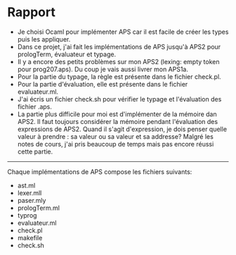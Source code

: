 # Rapport

- Je choisi Ocaml pour implémenter APS car il est facile de créer les types puis les appliquer.
- Dans ce projet, j'ai fait les implémentations de APS jusqu'à APS2 pour prologTerm, évaluateur et typage.
- Il y a encore des petits problèmes sur mon APS2 (lexing: empty token pour prog207.aps). Du coup je vais aussi livrer mon APS1a.
- Pour la partie du typage, la règle est présente dans le fichier check.pl.
- Pour la partie d'évaluation, elle est présente dans le fichier evaluateur.ml.
- J'ai écris un fichier check.sh pour vérifier le typage et l'évaluation des fichier .aps.
- La partie plus difficile pour moi est d'implémenter de la mémoire dan APS2. Il faut toujours considérer la mémoire pendant l'évaluation des expressions de APS2. Quand il s'agit d'expression, je dois penser quelle valeur à prendre : sa valeur ou sa valeur et sa addresse? Malgré les notes de cours, j'ai pris beaucoup de temps mais pas encore réussi cette partie.

--------------

Chaque implémentations de APS compose les fichiers suivants:

- ast.ml
- lexer.mll
- paser.mly
- prologTerm.ml
- typrog
- evaluateur.ml
- check.pl
- makefile
- check.sh
